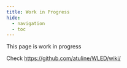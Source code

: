 ```yaml
---
title: Work in Progress
hide:
  - navigation
  - toc
---
```


This page is work in progress

Check https://github.com/atuline/WLED/wiki/

